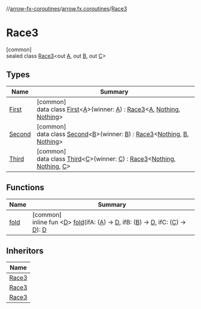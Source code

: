 //[arrow-fx-coroutines](../../../index.md)/[arrow.fx.coroutines](../index.md)/[Race3](index.md)

# Race3

[common]\
sealed class [Race3](index.md)&lt;out [A](index.md), out [B](index.md), out [C](index.md)&gt;

## Types

| Name | Summary |
|---|---|
| [First](-first/index.md) | [common]<br>data class [First](-first/index.md)&lt;[A](-first/index.md)&gt;(winner: [A](-first/index.md)) : [Race3](index.md)&lt;[A](-first/index.md), [Nothing](https://kotlinlang.org/api/latest/jvm/stdlib/kotlin/-nothing/index.html), [Nothing](https://kotlinlang.org/api/latest/jvm/stdlib/kotlin/-nothing/index.html)&gt; |
| [Second](-second/index.md) | [common]<br>data class [Second](-second/index.md)&lt;[B](-second/index.md)&gt;(winner: [B](-second/index.md)) : [Race3](index.md)&lt;[Nothing](https://kotlinlang.org/api/latest/jvm/stdlib/kotlin/-nothing/index.html), [B](-second/index.md), [Nothing](https://kotlinlang.org/api/latest/jvm/stdlib/kotlin/-nothing/index.html)&gt; |
| [Third](-third/index.md) | [common]<br>data class [Third](-third/index.md)&lt;[C](-third/index.md)&gt;(winner: [C](-third/index.md)) : [Race3](index.md)&lt;[Nothing](https://kotlinlang.org/api/latest/jvm/stdlib/kotlin/-nothing/index.html), [Nothing](https://kotlinlang.org/api/latest/jvm/stdlib/kotlin/-nothing/index.html), [C](-third/index.md)&gt; |

## Functions

| Name | Summary |
|---|---|
| [fold](fold.md) | [common]<br>inline fun &lt;[D](fold.md)&gt; [fold](fold.md)(ifA: ([A](index.md)) -&gt; [D](fold.md), ifB: ([B](index.md)) -&gt; [D](fold.md), ifC: ([C](index.md)) -&gt; [D](fold.md)): [D](fold.md) |

## Inheritors

| Name |
|---|
| [Race3](-first/index.md) |
| [Race3](-second/index.md) |
| [Race3](-third/index.md) |

